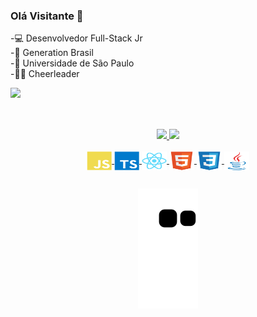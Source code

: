 ### Olá Visitante 👋

-💻 Desenvolvedor Full-Stack Jr <br>
-📖 Generation Brasil<br>
-📓 Universidade de São Paulo<br>
-🏋️‍♂️ Cheerleader<br>
<div> 
  <a href="https://www.linkedin.com/in/geraldovn/" target="_blank"><img src="https://img.shields.io/badge/-LinkedIn-%230077B5?style=for-the-badge&logo=linkedin&logoColor=white" target="_blank"></a> 
  </div>
  
  ##
 
 <br>
<div align="center">
  <a href="https://github.com/geraldovedrossi">
  <img height="180em" src="https://github-readme-stats.vercel.app/api?username=geraldovedrossi&show_icons=true&theme=dark&include_all_commits=true&count_private=true"/>
  <img height="180em" src="https://github-readme-stats.vercel.app/api/top-langs/?username=geraldovedrossi&layout=compact&langs_count=7&theme=dark"/>
</div>
<div style="display: inline_block" align="center"><br>
  <img align="center" alt="Gege-Js" height="30" width="40" src="https://raw.githubusercontent.com/devicons/devicon/master/icons/javascript/javascript-plain.svg">
  <img align="center" alt="Gege-Ts" height="30" width="40" src="https://raw.githubusercontent.com/devicons/devicon/master/icons/typescript/typescript-plain.svg">
  <img align="center" alt="Gege-React" height="30" width="40" src="https://raw.githubusercontent.com/devicons/devicon/master/icons/react/react-original.svg">
  <img align="center" alt="Gege-HTML" height="30" width="40" src="https://raw.githubusercontent.com/devicons/devicon/master/icons/html5/html5-original.svg">
  <img align="center" alt="Gege-CSS" height="30" width="40" src="https://raw.githubusercontent.com/devicons/devicon/master/icons/css3/css3-original.svg">
  <img align="center" alt="Gege-Python" height="30" width="40" src="https://raw.githubusercontent.com/devicons/devicon/master/icons/java/java-original.svg">
</div>
  
  ##
 

  <div align="center">
       
  ![Snake animation](https://github.com/rafaballerini/rafaballerini/blob/output/github-contribution-grid-snake.svg)
 
</div>

